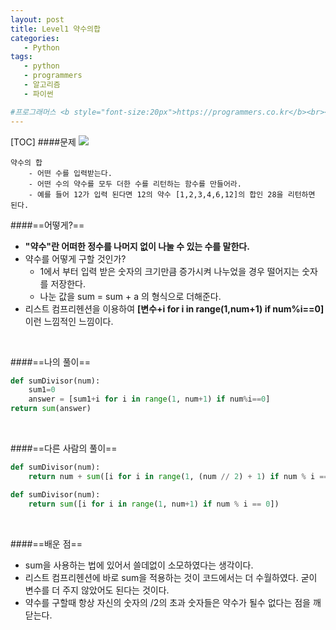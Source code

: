 ```yaml
---
layout: post
title: Level1 약수의합
categories:
   - Python
tags:
   - python
   - programmers
   - 알고리즘
   - 파이썬

#프로그래머스 <b style="font-size:20px">https://programmers.co.kr</b><br><b style="font-size:20px; color:#71717991;">Code_Challenge </b><br><b>Level1 약수의 합</b>
---
```

[TOC]
####문제
![](http://MasterHun.github.io/img/all_sum_l1.jpg)

~~~
약수의 합
	- 어떤 수를 입력받는다.
	- 어떤 수의 약수를 모두 더한 수를 리턴하는 함수를 만들어라.
	- 예를 들어 12가 입력 된다면 12의 약수 [1,2,3,4,6,12]의 합인 28을 리턴하면 된다.
~~~
####==어떻게?==
- <b>"약수"란 어떠한 정수를 나머지 없이 나눌 수 있는 수를 말한다.</b>
- 약수를 어떻게 구할 것인가? 
	- 1에서 부터 입력 받은 숫자의 크기만큼 증가시켜 나누었을 경우 떨어지는 숫자를 저장한다.
    - 나눈 값을 sum = sum + a 의 형식으로 더해준다.
- 리스트 컴프리헨션을 이용하여 <b>[변수+i for i in range(1,num+1) if num%i==0]</b> 이런 느낌적인 느낌이다.
<br>

####==나의 풀이==
~~~python
def sumDivisor(num):
    sum1=0
    answer = [sum1+i for i in range(1, num+1) if num%i==0]
return sum(answer)
~~~
<br>

####==다른 사람의 풀이==
~~~python
def sumDivisor(num):
    return num + sum([i for i in range(1, (num // 2) + 1) if num % i == 0])
~~~
~~~python
def sumDivisor(num):
    return sum([i for i in range(1, num+1) if num % i == 0])
~~~
<br>

####==배운 점==
- sum을 사용하는 법에 있어서 쓸데없이 소모하였다는 생각이다.
- 리스트 컴프리헨션에 바로 sum을 적용하는 것이 코드에서는 더 수월하였다. 굳이 변수를 더 주지 않았어도 된다는 것이다.
- 약수를 구할때 항상 자신의 숫자의 /2의 초과 숫자들은 약수가 될수 없다는 점을 깨닫는다.

